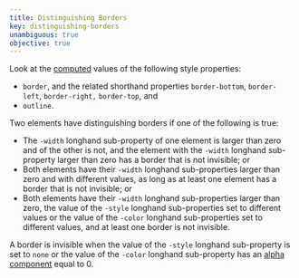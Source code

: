 ```yaml
---
title: Distinguishing Borders
key: distinguishing-borders
unambiguous: true
objective: true
---
```


Look at the [computed](https://drafts.csswg.org/css-cascade/#computed-value) values of the following style properties:

- `border`, and the related shorthand properties `border-bottom`, `border-left`, `border-right,` `border-top`, and
- `outline`.

Two elements have distinguishing borders if one of the following is true:

- The `-width` longhand sub-property of one element is larger than zero and of the other is not, and the element with the `-width` longhand sub-property larger than zero has a border that is not invisible; or
- Both elements have their `-width` longhand sub-properties larger than zero and with different values, as long as at least one element has a border that is not invisible; or
- Both elements have their `-width` longhand sub-properties larger than zero, the value of the `-style` longhand sub-properties set to different values or the value of the `-color` longhand sub-properties set to different values, and at least one border is not invisible.

A border is invisible when the value of the `-style` longhand sub-property is set to `none` or the value of the `-color` longhand sub-property has an [alpha component](https://drafts.csswg.org/css-color/#alpha-channel) equal to 0.
